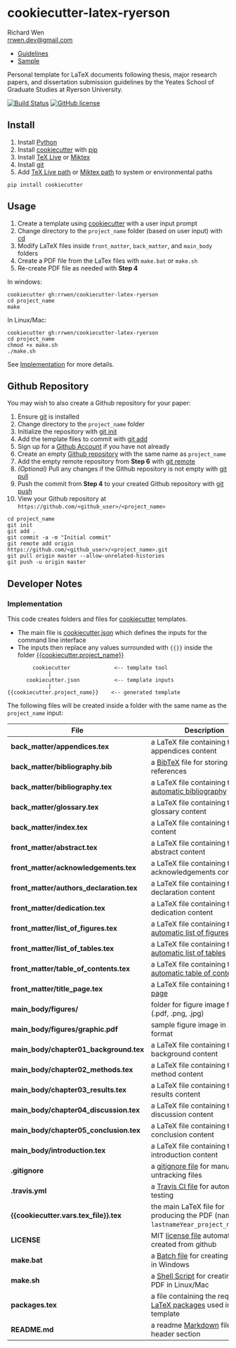 # cookiecutter-latex-ryerson

Richard Wen  
rrwen.dev@gmail.com  

* [Guidelines](https://www.ryerson.ca/graduate/current-students/dissertation-thesis-exams/)
* [Sample](https://github.com/rrwen/cookiecutter-latex-ryerson/blob/master/wen2018_sample.pdf)

Personal template for LaTeX documents following thesis, major research papers, and dissertation submission guidelines by the Yeates School of Graduate Studies at Ryerson University.

[![Build Status](https://travis-ci.org/rrwen/cookiecutter-latex-ryerson.svg?branch=master)](https://travis-ci.org/rrwen/cookiecutter-latex-ryerson)
[![GitHub license](https://img.shields.io/github/license/rrwen/cookiecutter-latex-ryerson.svg)](https://github.com/rrwen/cookiecutter-latex-ryerson/blob/master/LICENSE)

## Install

1. Install [Python](https://www.python.org/downloads/)
2. Install [cookiecutter](https://pypi.python.org/pypi/cookiecutter) with [pip](https://docs.python.org/3/installing/)
3. Install [TeX Live](https://www.tug.org/texlive/acquire-netinstall.html) or [Miktex](https://miktex.org/download)
4. Install [git](https://git-scm.com/)
5. Add [TeX Live path](https://www.tug.org/texlive/quickinstall.html) or [Miktex path](https://miktex.org/howto/modify-path) to system or environmental paths

```
pip install cookiecutter
```

## Usage

1. Create a template using [cookiecutter](https://pypi.python.org/pypi/cookiecutter) with a user input prompt
2. Change directory to the `project_name` folder (based on user input) with [cd](https://en.wikipedia.org/wiki/Cd_(command))
3. Modify LaTeX files inside `front_matter`, `back_matter`, and `main_body` folders
4. Create a PDF file from the LaTex files with `make.bat` or `make.sh`
5. Re-create PDF file as needed with **Step 4**

In windows:

```
cookiecutter gh:rrwen/cookiecutter-latex-ryerson
cd project_name
make
```

In Linux/Mac:

```
cookiecutter gh:rrwen/cookiecutter-latex-ryerson
cd project_name
chmod +x make.sh
./make.sh
```

See [Implementation](#implementation) for more details.

## Github Repository

You may wish to also create a Github repository for your paper:

1. Ensure [git](https://git-scm.com/) is installed
2. Change directory to the `project_name` folder
3. Initialize the repository with [git init](https://git-scm.com/docs/git-init)
4. Add the template files to commit with [git add](https://git-scm.com/docs/git-add)
5. Sign up for a [Github Account](https://github.com/) if you have not already
6. Create an empty [Github repository](https://help.github.com/articles/create-a-repo/) with the same name as `project_name`
7. Add the empty remote repository from **Step 6** with [git remote](https://git-scm.com/docs/git-remote)
8. *(Optional)* Pull any changes if the Github repository is not empty with [git pull](https://git-scm.com/docs/git-pull)
9. Push the commit from **Step 4** to your created Github repository with [git push](https://git-scm.com/docs/git-push)
10. View your Github repository at `https://github.com/<github_user>/<project_name>`

```
cd project_name
git init
git add .
git commit -a -m "Initial commit"
git remote add origin https://github.com/<github_user>/<project_name>.git
git pull origin master --allow-unrelated-histories
git push -u origin master
```

## Developer Notes

### Implementation

This code creates folders and files for [cookiecutter](https://pypi.python.org/pypi/cookiecutter) templates.

* The main file is [cookiecutter.json](https://github.com/rrwen/cookiecutter-latex-ryerson/blob/master/cookiecutter.json) which defines the inputs for the command line interface
* The inputs then replace any values surrounded with `{{}}` inside the folder [{{cookiecutter.project_name}}](https://github.com/rrwen/cookiecutter-latex-ryerson/tree/master/%7D%7Dcookiecutter.project_name%7D%7D)

```
        cookiecutter              <-- template tool
             |
      cookiecutter.json           <-- template inputs
             |
{{cookiecutter.project_name}}    <-- generated template
```

The following files will be created inside a folder with the same name as the `project_name` input:

File | Description
--- | ---
**back_matter/appendices.tex** | a LaTeX file containing the appendices content
**back_matter/bibliography.bib** | a [BibTeX](http://www.bibtex.org/Format/) file for storing references
**back_matter/bibliography.tex** | a LaTeX file containing the [automatic bibliography](http://www.bibtex.org/Using/)
**back_matter/glossary.tex** | a LaTeX file containing the glossary content
**back_matter/index.tex** | a LaTeX file containing the index content
**front_matter/abstract.tex** | a LaTeX file containing the abstract content
**front_matter/acknowledgements.tex** | a LaTeX file containing the acknowledgements content
**front_matter/authors_declaration.tex** | a LaTeX file containing the declaration content
**front_matter/dedication.tex** | a LaTeX file containing the dedication content
**front_matter/list_of_figures.tex** | a LaTeX file containing the [automatic list of figures](https://www.sharelatex.com/learn/Lists_of_tables_and_figures)
**front_matter/list_of_tables.tex** | a LaTeX file containing the [automatic list of tables](https://www.sharelatex.com/learn/Lists_of_tables_and_figures)
**front_matter/table_of_contents.tex** | a LaTeX file containing the [automatic table of contents](https://www.sharelatex.com/learn/Table_of_contents#Introduction)
**front_matter/title_page.tex** | a LaTeX file containing the [title page](https://en.wikibooks.org/wiki/LaTeX/Title_Creation)
**main_body/figures/** | folder for figure image files (.pdf, .png, .jpg)
**main_body/figures/graphic.pdf** | sample figure image in .pdf format
**main_body/chapter01_background.tex** | a LaTeX file containing the background content
**main_body/chapter02_methods.tex** | a LaTeX file containing the method content
**main_body/chapter03_results.tex** | a LaTeX file containing the results content
**main_body/chapter04_discussion.tex** | a LaTeX file containing the discussion content
**main_body/chapter05_conclusion.tex** | a LaTeX file containing the conclusion content
**main_body/introduction.tex** | a LaTeX file containing the introduction content
**.gitignore** | a [gitignore file](https://git-scm.com/docs/gitignore) for manually untracking files
**.travis.yml** | a [Travis CI file](https://docs.travis-ci.com/user/customizing-the-build) for automatic testing
**{{cookiecutter.vars.tex_file}}.tex** | the main LaTeX file for producing the PDF (named `lastnameYear_project_name.tex`)
**LICENSE** | MIT [license file](https://help.github.com/articles/licensing-a-repository/) automatically created from github
**make.bat** | a [Batch file](https://en.wikipedia.org/wiki/Batch_file) for creating the PDF in Windows
**make.sh** | a [Shell Script](https://en.wikipedia.org/wiki/Shell_script) for creating the PDF in Linux/Mac
**packages.tex** | a file containing the required [LaTeX packages](https://ctan.org/pkg) used in the template
**README.md** | a readme [Markdown](https://daringfireball.net/projects/markdown/) file with header section
